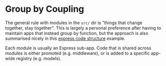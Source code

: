 # Group by Coupling

The general rule with modules in the `src/` dir is "things that change together, stay together".
This is largely a personal preference after having to maintain apps that instead group by function,
but the approach is also summarised nicely in this
[express code structure](https://github.com/focusaurus/express_code_structure) example.

Each module is usually an Express sub-app. Code that is shared across modules is either promoted
(e.g. middleware), or is added to a specific app-wide registry (e.g. models).
